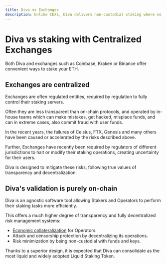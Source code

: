```yaml
---
title: Diva vs Exchanges
description: Unlike CEXs, Diva delivers non-custodial staking where no single entity has access to your funds or validator keys
---
```


# Diva vs staking with Centralized Exchanges

Both Diva and exchanges such as Coinbase, Kraken or Binance offer convenient ways to stake your ETH.

## Exchanges are centralized

Exchanges are often regulated entities, required by regulation to fully control their staking servers.

Often they are less transparent than on-chain protocols, and operated by in-house teams which can make mistakes, get hacked, misplace funds, and can in extreme cases, also commit fraud with user funds.

In the recent years, the failures of Celsius, FTX, Genesis and many others have been caused or accelerated by the risks described above.

Further, Exchanges have recently been required by regulators of different jurisdictions to halt or modify their staking operations, creating uncertainty for their users.

Diva is designed to mitigate these risks, following true values of transparency and decentralization.

## Diva's validation is purely on-chain

Diva is an agnostic software tool allowing Stakers and Operators to perform their staking tasks more efficiently.

This offers a much higher degree of transparency and fully decentralized risk management systems:

- [Economic collateralization](glossary#collateral) for Operators.
- Attack and censorship protection by decentralizing its operations.
- Risk minimization by being non-custodial with funds and keys.

Thanks to a superior design, it is expected that Diva can consolidate as the most liquid and widely adopted Liquid Staking Token.
